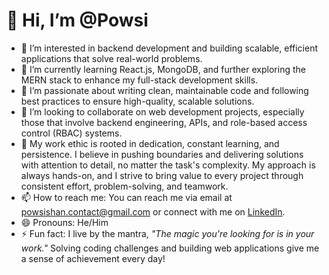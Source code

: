 # 👋 Hi, I’m @Powsi

- 👀 I’m interested in backend development and building scalable, efficient applications that solve real-world problems.
- 🌱 I’m currently learning React.js, MongoDB, and further exploring the MERN stack to enhance my full-stack development skills.
- 💼 I’m passionate about writing clean, maintainable code and following best practices to ensure high-quality, scalable solutions.
- 💞️ I’m looking to collaborate on web development projects, especially those that involve backend engineering, APIs, and role-based access control (RBAC) systems.
- 💪 My work ethic is rooted in dedication, constant learning, and persistence. I believe in pushing boundaries and delivering solutions with attention to detail, no matter the task's complexity. My approach is always hands-on, and I strive to bring value to every project through consistent effort, problem-solving, and teamwork.
- 📫 How to reach me: You can reach me via email at powsishan.contact@gmail.com or connect with me on [LinkedIn](https://www.linkedin.com/in/powsikan-shanmuganathan).
- 😄 Pronouns: He/Him
- ⚡ Fun fact: I live by the mantra, *"The magic you're looking for is in your work."* Solving coding challenges and building web applications give me a sense of achievement every day!

<!---
Powsishan/Powsishan is a ✨ special ✨ repository because its `README.md` (this file) appears on your GitHub profile.
You can click the Preview link to take a look at your changes.
--->
